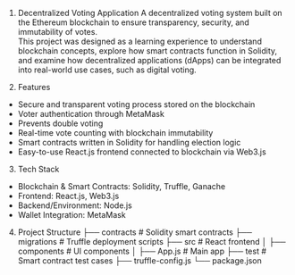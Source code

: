 1. Decentralized Voting Application
A decentralized voting system built on the Ethereum blockchain to ensure transparency, security, and immutability of votes.  
This project was designed as a learning experience to understand blockchain concepts, explore how smart contracts function in Solidity, and examine how decentralized applications (dApps) can be integrated into real-world use cases, such as digital voting.

2. Features
- Secure and transparent voting process stored on the blockchain  
- Voter authentication through MetaMask  
- Prevents double voting  
- Real-time vote counting with blockchain immutability  
- Smart contracts written in Solidity for handling election logic  
- Easy-to-use React.js frontend connected to blockchain via Web3.js  

3. Tech Stack
- Blockchain & Smart Contracts: Solidity, Truffle, Ganache  
- Frontend: React.js, Web3.js  
- Backend/Environment: Node.js  
- Wallet Integration: MetaMask  

4. Project Structure
├──  contracts # Solidity smart contracts
├──  migrations # Truffle deployment scripts
├──  src # React frontend
│ ├──  components # UI components
│ ├──  App.js # Main app
├──  test # Smart contract test cases
├──  truffle-config.js
└──  package.json


